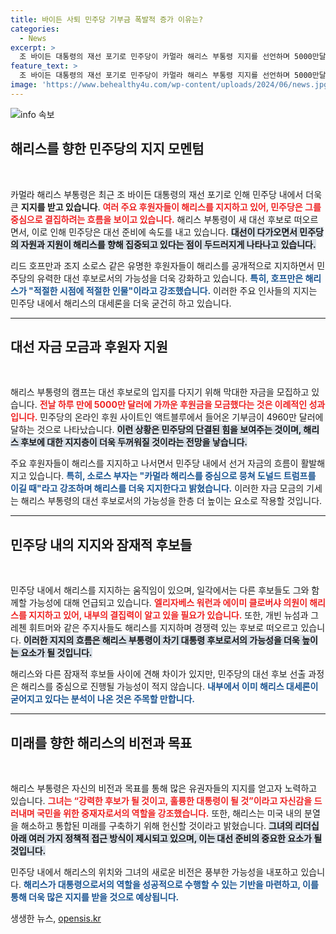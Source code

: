 ```yaml
---
title: 바이든 사퇴 민주당 기부금 폭발적 증가 이유는?
categories:
  - News
excerpt: >
  조 바이든 대통령의 재선 포기로 민주당이 카멀라 해리스 부통령 지지를 선언하며 5000만달러 기부금이 몰렸다. 민주당의 새로운 후보로서 해리스가 트럼프와의 대결을 준비하며 단결의 상징으로 주목받고 있다.
feature_text: >
  조 바이든 대통령의 재선 포기로 민주당이 카멀라 해리스 부통령 지지를 선언하며 5000만달러 기부금이 몰렸다. 민주당의 새로운 후보로서 해리스가 트럼프와의 대결을 준비하며 단결의 상징으로 주목받고 있다.
image: 'https://www.behealthy4u.com/wp-content/uploads/2024/06/news.jpg'
---
```


<p><img src="https://www.behealthy4u.com/wp-content/uploads/2024/06/news.jpg" alt="info 속보" /></p>

<h2 data-ke-size="size26">해리스를 향한 민주당의 지지 모멘텀</h2>

<p data-ke-size="size16">&nbsp;</p>

<p>카멀라 해리스 부통령은 최근 조 바이든 대통령의 재선 포기로 인해 민주당 내에서 더욱 큰 <strong>지지를 받고 있습니다</strong>. <b><span style="color: #ee2323;">여러 주요 후원자들이 해리스를 지지하고 있어, 민주당은 그를 중심으로 결집하려는 흐름을 보이고 있습니다.</span></b> 해리스 부통령이 새 대선 후보로 떠오르면서, 이로 인해 민주당은 대선 준비에 속도를 내고 있습니다. <b><span style="background-color: #21538527;">대선이 다가오면서 민주당의 자원과 지원이 해리스를 향해 집중되고 있다는 점이 두드러지게 나타나고 있습니다.</span></b> </p>

<p>리드 호프만과 조지 소로스 같은 유명한 후원자들이 해리스를 공개적으로 지지하면서 민주당의 유력한 대선 후보로서의 가능성을 더욱 강화하고 있습니다. <b><span style="color: #1a5490;">특히, 호프만은 해리스가 "적절한 시점에 적절한 인물"이라고 강조했습니다.</span></b> 이러한 주요 인사들의 지지는 민주당 내에서 해리스의 대세론을 더욱 굳건히 하고 있습니다.</p>

<hr/>

<h2 data-ke-size="size26">대선 자금 모금과 후원자 지원</h2>

<p data-ke-size="size16">&nbsp;</p>

<p>해리스 부통령의 캠프는 대선 후보로의 입지를 다지기 위해 막대한 자금을 모집하고 있습니다. <b><span style="color: #ee2323;">전날 하루 만에 5000만 달러에 가까운 후원금을 모금했다는 것은 이례적인 성과입니다.</span></b> 민주당의 온라인 후원 사이트인 액트블루에서 들어온 기부금이 4960만 달러에 달하는 것으로 나타났습니다. <b><span style="background-color: #21538527;">이런 상황은 민주당의 단결된 힘을 보여주는 것이며, 해리스 후보에 대한 지지층이 더욱 두꺼워질 것이라는 전망을 낳습니다.</span></b> </p>

<p>주요 후원자들이 해리스를 지지하고 나서면서 민주당 내에서 선거 자금의 흐름이 활발해지고 있습니다. <b><span style="color: #1a5490;">특히, 소로스 부자는 "카멀라 해리스를 중심으로 뭉쳐 도널드 트럼프를 이길 때"라고 강조하며 해리스를 더욱 지지한다고 밝혔습니다.</span></b> 이러한 자금 모금의 기세는 해리스 부통령의 대선 후보로서의 가능성을 한층 더 높이는 요소로 작용할 것입니다.</p>

<hr/>

<h2 data-ke-size="size26">민주당 내의 지지와 잠재적 후보들</h2>

<p data-ke-size="size16">&nbsp;</p>

<p>민주당 내에서 해리스를 지지하는 움직임이 있으며, 일각에서는 다른 후보들도 그와 함께할 가능성에 대해 언급되고 있습니다. <b><span style="color: #ee2323;">엘리자베스 워런과 에이미 클로버샤 의원이 해리스를 지지하고 있어, 내부의 결집력이 알고 있을 필요가 있습니다.</span></b> 또한, 개빈 뉴섬과 그레첸 휘트머와 같은 주지사들도 해리스를 지지하며 경쟁력 있는 후보로 떠오르고 있습니다. <b><span style="background-color: #21538527;">이러한 지지의 흐름은 해리스 부통령이 차기 대통령 후보로서의 가능성을 더욱 높이는 요소가 될 것입니다.</span></b> </p>

<p>해리스와 다른 잠재적 후보들 사이에 견해 차이가 있지만, 민주당의 대선 후보 선출 과정은 해리스를 중심으로 진행될 가능성이 적지 않습니다. <b><span style="color: #1a5490;">내부에서 이미 해리스 대세론이 굳어지고 있다는 분석이 나온 것은 주목할 만합니다.</span></b></p>

<hr/>

<h2 data-ke-size="size26">미래를 향한 해리스의 비전과 목표</h2>

<p data-ke-size="size16">&nbsp;</p>

<p>해리스 부통령은 자신의 비전과 목표를 통해 많은 유권자들의 지지를 얻고자 노력하고 있습니다. <b><span style="color: #ee2323;">그녀는 “강력한 후보가 될 것이고, 훌륭한 대통령이 될 것”이라고 자신감을 드러내며 국민을 위한 중재자로서의 역할을 강조했습니다.</span></b> 또한, 해리스는 미국 내의 분열을 해소하고 통합된 미래를 구축하기 위해 헌신할 것이라고 밝혔습니다. <b><span style="background-color: #21538527;">그녀의 리더십 아래 여러 가지 정책적 접근 방식이 제시되고 있으며, 이는 대선 준비의 중요한 요소가 될 것입니다.</span></b></p>

<p>민주당 내에서 해리스의 위치와 그녀의 새로운 비전은 풍부한 가능성을 내포하고 있습니다. <b><span style="color: #1a5490;">해리스가 대통령으로서의 역할을 성공적으로 수행할 수 있는 기반을 마련하고, 이를 통해 더욱 많은 지지를 받을 것으로 예상됩니다.</span></b> </p>

<p data-ke-size="size16"></p>
생생한 뉴스, <a href="https://opensis.kr" rel="dofollow">opensis.kr</a>


